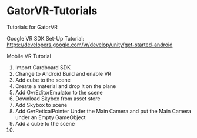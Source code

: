 # GatorVR-Tutorials
Tutorials for GatorVR

Google VR SDK Set-Up Tutorial:
https://developers.google.com/vr/develop/unity/get-started-android

Mobile VR Tutorial
1. Import Cardboard SDK
2. Change to Android Build and enable VR
3. Add cube to the scene
4. Create a material and drop it on the plane
5. Add GvrEditorEmulator to the scene
6. Download Skybox from asset store
7. Add Skybox to scene
8. Add GvrReticalPointer Under the Main Camera and put the Main Camera under an Empty GameObject
9. Add a cube to the scene
10.
